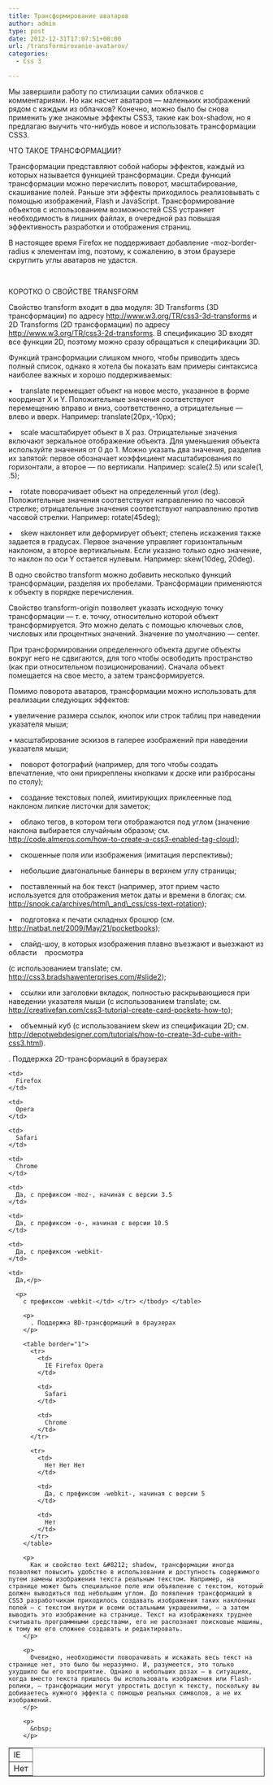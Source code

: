```yaml
---
title: Трансформирование аватаров
author: admin
type: post
date: 2012-12-31T17:07:51+00:00
url: /transformirovanie-avatarov/
categories:
  - Css 3

---
```

Мы завершили работу по стилизации самих облачков с комментариями. Но как насчет аватаров — маленьких изображений рядом с каждым из облачков? Конечно, можно было бы снова применить уже знакомые эффекты CSS3, такие как box-shadow, но я предлагаю выучить что-нибудь новое и использовать трансформации CSS3.

ЧТО ТАКОЕ ТРАНСФОРМАЦИИ?

Трансформации представляют собой наборы эффектов, каждый из которых называется функцией трансформации. Среди функций трансформации можно перечислить поворот, масштабирование, скашивание полей. Раньше эти эффекты приходилось реализовывать с помощью изображений, Flash и JavaScript. Трансформирование объектов с использованием возможностей CSS устраняет необходимость в лишних файлах, в очередной раз повышая эффективность разработки и отображения страниц.

<div>
  <p>
    В настоящее время Firefox не поддерживает добавление -moz-border-radius к элементам img, поэтому, к сожалению, в этом браузере скруглить углы аватаров не удастся.
  </p>
</div>

&nbsp;

КОРОТКО О СВОЙСТВЕ TRANSFORM

Свойство transform входит в два модуля: 3D Transforms (3D трансформации) по адресу http://www.w3.org/TR/css3-3d-transforms и 2D Transforms (2D трансформации) по адресу http://www.w3.org/TR/css3-2d-transforms. В спецификацию 3D входят все функции 2D, поэтому можно сразу обращаться к спецификации 3D.

Функций трансформации слишком много, чтобы приводить здесь полный список, однако я хотела бы показать вам примеры синтаксиса наиболее важных и хорошо поддерживаемых:

•    translate перемещает объект на новое место, указанное в форме координат X и Y. Положительные значения соответствуют перемещению вправо и вниз, соответственно, а отрицательные — влево и вверх. Например: translate(20px,-10px);

•    scale масштабирует объект в X раз. Отрицательные значения включают зеркальное отображение объекта. Для уменьшения объекта используйте значения от 0 до 1. Можно указать два значения, разделив их запятой: первое обозначает коэффициент масштабирования по горизонтали, а второе — по вертикали. Например: scale(2.5) или scale(1, .5);

•    rotate поворачивает объект на определенный угол (deg). Положительные значения соответствуют направлению по часовой стрелке; отрицательные значения соответствуют направлению против часовой стрелки. Например: rotate(45deg);

•    skew наклоняет или деформирует объект; степень искажения также задается в градусах. Первое значение управляет горизонтальным наклоном, а второе вертикальным. Если указано только одно значение, то наклон по оси Y остается нулевым. Например: skew(10deg, 20deg).

В одно свойство transform можно добавить несколько функций трансформации, разделяя их пробелами. Трансформации применяются к объекту в порядке перечисления.

Свойство transform-origin позволяет указать исходную точку трансформации — т. е. точку, относительно которой объект трансформируется. Это можно делать с помощью ключевых слов, числовых или процентных значений. Значение по умолчанию — center.

При трансформировании определенного объекта другие объекты вокруг него не сдвигаются, для того чтобы освободить пространство (как при относительном позиционировании). Сначала объект помещается на свое место, а затем трансформируется.

Помимо поворота аватаров, трансформации можно использовать для реализации следующих эффектов:

• увеличение размера ссылок, кнопок или строк таблиц при наведении указателя мыши;

• масштабирование эскизов в галерее изображений при наведении указателя мыши;

•    поворот фотографий (например, для того чтобы создать впечатление, что они прикреплены кнопками к доске или разбросаны по столу);

•    создание текстовых полей, имитирующих приклеенные под наклоном липкие листочки для заметок;

•    облако тегов, в котором теги отображаются под углом (значение наклона выбирается случайным образом; см. http://code.almeros.com/how-to-create-a-css3-enabled-tag-cloud);

•    скошенные поля или изображения (имитация перспективы);

•    небольшие диагональные баннеры в верхнем углу страницы;

•    поставленный на бок текст (например, этот прием часто используется для отображения меток даты и времени в блогах; см. http://snook.ca/archives/html\_and\_css/css-text-rotation);

•    подготовка к печати складных брошюр (см. http://natbat.net/2009/May/21/pocketbooks);

•    слайд-шоу, в которых изображения плавно въезжают и выезжают из области    просмотра

(с использованием translate; см. http://css3.bradshawenterprises.com/#slide2);

•    ссылки или заголовки вкладок, полностью раскрывающиеся при наведении указателя мыши (с использованием translate; см. http://creativefan.com/css3-tutorial-create-card-pockets-how-to);

•    объемный куб (с использованием skew из спецификации 2D; см. http://depotwebdesigner.com/tutorials/how-to-create-3d-cube-with-css3.html).

. Поддержка 2D-трансформаций в браузерах

<table border="1">
  <tr>
    <td>
      IE
    </td>
    
    <td>
      Firefox
    </td>
    
    <td>
      Opera
    </td>
    
    <td>
      Safari
    </td>
    
    <td>
      Chrome
    </td>
  </tr>
  
  <tr>
    <td>
      Нет
    </td>
    
    <td>
      Да, с префиксом -moz-, начиная с версии 3.5
    </td>
    
    <td>
      Да, с префиксом -o-, начиная с версии 10.5
    </td>
    
    <td>
      Да, с префиксом -webkit-
    </td>
    
    <td>
      Да,</p> 
      
      <p>
        с префиксом -webkit-</td> </tr> </tbody> </table> 
        
        <p>
          . Поддержка BD-трансформаций в браузерах
        </p>
        
        <table border="1">
          <tr>
            <td>
              IE Firefox Opera
            </td>
            
            <td>
              Safari
            </td>
            
            <td>
              Chrome
            </td>
          </tr>
          
          <tr>
            <td>
              Нет Нет Нет
            </td>
            
            <td>
              Да, с префиксом -webkit-, начиная с версии 5
            </td>
            
            <td>
              Нет
            </td>
          </tr>
        </table>
        
        <p>
          Как и свойство text &#8212; shadow, трансформации иногда позволяют повысить удобство в использовании и доступность содержимого путем замены изображения текста реальным текстом. Например, на странице может быть специальное поле или объявление с текстом, который должен выводиться под небольшим углом. До появления трансформаций в CSS3 разработчикам приходилось создавать изображения таких наклонных полей — с текстом внутри и всеми остальными украшениями, — а затем выводить это изображение на странице. Текст на изображениях труднее считывать программными средствами, его не распознают поисковые машины, к тому же его сложнее создавать и редактировать.
        </p>
        
        <p>
          Очевидно, необходимости поворачивать и искажать весь текст на странице нет, это было бы неразумно. И, разумеется, это только ухудшило бы его восприятие. Однако в небольших дозах — в ситуациях, когда вместо текста пришлось бы использовать изображения или Flash-ролики, — трансформации могут упростить доступ к тексту, поскольку вы добиваетесь нужного эффекта с помощью реальных символов, а не их изображений.
        </p>
        
        <p>
          &nbsp;
        </p>